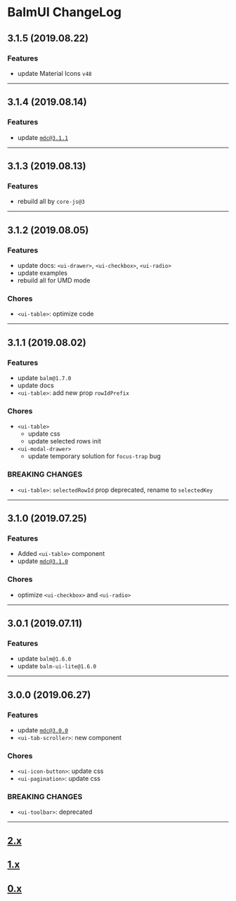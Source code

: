 # BalmUI ChangeLog

## 3.1.5 (2019.08.22)

### Features

- update Material Icons `v48`

---

## 3.1.4 (2019.08.14)

### Features

- update [`mdc@3.1.1`](https://github.com/material-components/material-components-web/blob/master/CHANGELOG.md#311-2019-08-14)

---

## 3.1.3 (2019.08.13)

### Features

- rebuild all by `core-js@3`

---

## 3.1.2 (2019.08.05)

### Features

- update docs: `<ui-drawer>`, `<ui-checkbox>`, `<ui-radio>`
- update examples
- rebuild all for UMD mode

### Chores

- `<ui-table>`: optimize code

---

## 3.1.1 (2019.08.02)

### Features

- update `balm@1.7.0`
- update docs
- `<ui-table>`: add new prop `rowIdPrefix`

### Chores

- `<ui-table>`
  - update css
  - update selected rows init
- `<ui-modal-drawer>`
  - update temporary solution for `focus-trap` bug

### BREAKING CHANGES

- `<ui-table>`: `selectedRowId` prop deprecated, rename to `selectedKey`

---

## 3.1.0 (2019.07.25)

### Features

- Added `<ui-table>` component
- update [`mdc@3.1.0`](https://github.com/material-components/material-components-web/blob/master/CHANGELOG.md#310-2019-07-22)

### Chores

- optimize `<ui-checkbox>` and `<ui-radio>`

---

## 3.0.1 (2019.07.11)

### Features

- update `balm@1.6.0`
- update `balm-ui-lite@1.6.0`

---

## 3.0.0 (2019.06.27)

### Features

- update [`mdc@3.0.0`](https://github.com/material-components/material-components-web/blob/master/CHANGELOG.md#300-2019-06-25)
- `<ui-tab-scroller>`: new component

### Chores

- `<ui-icon-button>`: update css
- `<ui-pagination>`: update css

### BREAKING CHANGES

- `<ui-toolbar>`: deprecated

---

## [2.x](https://github.com/balmjs/balm-ui/blob/master/CHANGELOG-2.x.md)

## [1.x](https://github.com/balmjs/balm-ui/blob/master/CHANGELOG-1.x.md)

## [0.x](https://github.com/balmjs/balm-ui/blob/master/CHANGELOG-0.x.md)
